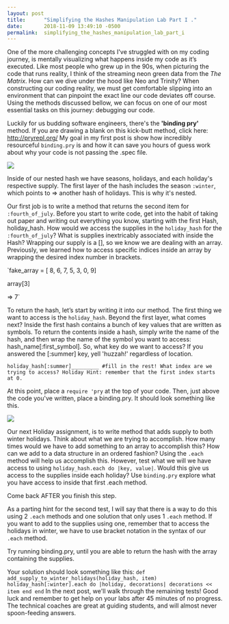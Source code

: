 ```yaml
---
layout: post
title:      "Simplifying the Hashes Manipulation Lab Part I ."
date:       2018-11-09 13:49:10 -0500
permalink:  simplifying_the_hashes_manipulation_lab_part_i
---
```



 One of the more challenging concepts I've struggled with on my coding journey, is mentally visualizing what happens inside my code as it’s executed. Like most people who grew up in the 90s, when picturing the code that runs reality, I think of the streaming neon green data from the  *The Matrix*. How can we dive under the hood like Neo and Trinity?  When constructing our coding reality, we must get comfortable slipping into an environment that can pinpoint the exact line our code deviates off course.  Using the methods discussed bellow, we can focus on one of our most essential tasks on this journey: debugging our code. 

Luckily for us budding software engineers, there's the **'binding pry'** method. If you are drawing a blank on this kick-butt method, click here: http://pryrepl.org/ My goal in my first post is show how incredibly resourceful `binding.pry` is and how it can save you hours of guess work about why your code is not passing the .spec file.

![](https://i.imgur.com/8cZTBpE.png)

Inside of our nested hash we have seasons, holidays, and each holiday's respective supply. The first layer of the hash includes the season `:winter`, which points to => another hash of holidays. This is why it's nested. 

Our first job is to write a method that returns the second item for `:fourth_of_july`.  Before you start to write code, get into the habit of taking out paper and writing out everything you know, starting with the first Hash, holiday_hash. How would we access the supplies in the `holiday_hash` for the `:fourth_of_july`? What is supplies inextricably associated with inside the Hash?
Wrapping our supply is a [], so we know we are dealing with an array. Previously, we learned how to access specific indices inside an array by wrapping the desired index number in brackets. 

`fake_array = [ 8, 6, 7, 5, 3, 0, 9]

array[3]

=> 7`

To return the hash, let’s start by writing it into our method. The first thing we want to access is the `holiday_hash`. Beyond the first layer, what comes next? Inside the first hash contains a bunch of key values that are written as symbols. To return the contents inside a hash, simply write the name of the hash, and then wrap the name of the symbol you want to access: hash_name[:first_symbol]. So, what key do we want to access? If you answered the [:summer] key, yell 'huzzah!' regardless of location. 

```
holiday_hash[:summer]_________ #fill in the rest! What index are we trying to access? Holiday Hint: remember that the first index starts at 0. 
```

At this point, place a `require 'pry` at the top of your code. Then, just above the code you've written, place a binding.pry. It should look something like this. 

![](https://i.imgur.com/Y4hnDcv.png)


Our next Holiday assignment, is to write method that adds supply to both winter holidays. Think about what we are trying to accomplish. How many times would we have to add something to an array to accomplish this? How can we add to a data structure in an ordered fashion? Using the `.each` method will help us accomplish this. However, test what we will we have access to using `holiday_hash.each do |key, value|`.  Would this give us access to the supplies inside each holiday? Use `binding.pry` explore what you have access to inside that first .each method. 

Come back AFTER you finish this step. 

As a parting hint for the second test, I will say that there is a way to do this using 2 `.each` methods and one solution that only uses 1 `.each` method. If you want to add to the supplies using one, remember that to access the holidays in winter, we have to use bracket notation in the syntax of our `.each` method.  

Try running binding.pry, until you are able to return the hash with the array containing the supplies. 

Your solution should look something like this: 
`def add_supply_to_winter_holidays(holiday_hash, item)
 holiday_hash[:winter].each do |holiday, decorations|
   decorations << item
  end
end`
In the next post, we'll walk through the remaining tests! Good luck and remember to get help on your labs after 45 minutes of no progress. The technical coaches are great at guiding students, and will almost never spoon-feeding answers.


